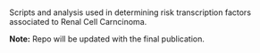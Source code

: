 #
Scripts and analysis used in determining risk transcription factors associated to Renal Cell Carncinoma.

**Note:** Repo will be updated with the final publication.
